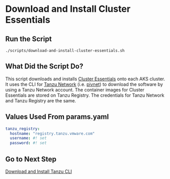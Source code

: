 # Download and Install Cluster Essentials

## Run the Script

```shell
./scripts/download-and-install-cluster-essentials.sh
```

## What Did the Script Do?

This script downloads and installs [Cluster Essentials](https://docs.vmware.com/en/Cluster-Essentials-for-VMware-Tanzu/index.html) onto each AKS cluster. It uses the CLI for [Tanzu Network](https://network.tanzu.vmware.com/) (i.e. [pivnet](https://github.com/pivotal-cf/pivnet-cli)) to download the software by using a Tanzu Network account. The container images for Cluster Essentials are stored on Tanzu Registry. The credentials for Tanzu Network and Tanzu Registry are the same.

## Values Used From params.yaml

```yaml
tanzu_registry:
  hostname: "registry.tanzu.vmware.com"
  username: #! set
  password: #! set
```

## Go to Next Step

[Download and Install Tanzu CLI](./02-download-and-install-tanzu-cli.md)
